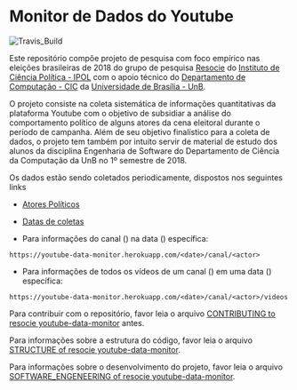 # Monitor de Dados do Youtube

![Travis_Build](https://travis-ci.org/unb-cic-esw/youtube-data-monitor.svg?branch=master)

Este repositório compõe projeto de pesquisa com foco empírico nas eleições
brasileiras de 2018 do grupo de pesquisa [Resocie](http://resocie.org) do
[Instituto de Ciência Política - IPOL](http://ipol.unb.br/) com o apoio técnico
do [Departamento de Computação - CIC](http://www.cic.unb.br/) da
[Universidade de Brasília - UnB](http://unb.br).

O projeto consiste na coleta sistemática de informações quantitativas da
plataforma Youtube com o objetivo de subsidiar a análise do comportamento
político de alguns atores da cena eleitoral durante o período de campanha.
Além de seu objetivo finalístico para a coleta de dados, o projeto tem também
por intuito servir de material de estudo dos alunos da disciplina Engenharia
de Software do Departamento de Ciência da Computação da UnB no 1º semestre de
2018.


Os dados estão sendo coletados periodicamente, dispostos nos seguintes links

- [Atores Políticos](https://youtube-data-monitor.herokuapp.com/actors)

- [Datas de coletas](https://youtube-data-monitor.herokuapp.com/dates)

- Para informações do canal (<actor>) na data (<date>) específica:

```
https://youtube-data-monitor.herokuapp.com/<date>/canal/<actor>
```

- Para informações de todos os vídeos de um canal (<actor>) em uma data (<date>) específica:

```
https://youtube-data-monitor.herokuapp.com/<date>/canal/<actor>/videos
```

Para contribuir com o repositório, favor leia o arquivo
[CONTRIBUTING to resocie youtube-data-monitor](CONTRIBUTING.md) antes.

Para informações sobre a estrutura do código, favor leia o arquivo
[STRUCTURE of resocie youtube-data-monitor](STRUCTURE.md).

Para informações sobre o desenvolvimento do projeto, favor leia o arquivo
[SOFTWARE_ENGENEERING of resocie youtube-data-monitor](SOFTWARE_ENGENEERING.md).
